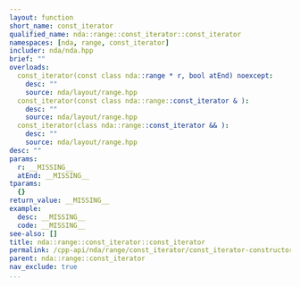 ```yaml
---
layout: function
short_name: const_iterator
qualified_name: nda::range::const_iterator::const_iterator
namespaces: [nda, range, const_iterator]
includer: nda/nda.hpp
brief: ""
overloads:
  const_iterator(const class nda::range * r, bool atEnd) noexcept:
    desc: ""
    source: nda/layout/range.hpp
  const_iterator(const class nda::range::const_iterator & ):
    desc: ""
    source: nda/layout/range.hpp
  const_iterator(class nda::range::const_iterator && ):
    desc: ""
    source: nda/layout/range.hpp
desc: ""
params:
  r: __MISSING__
  atEnd: __MISSING__
tparams:
  {}
return_value: __MISSING__
example:
  desc: __MISSING__
  code: __MISSING__
see-also: []
title: nda::range::const_iterator::const_iterator
permalink: /cpp-api/nda/range/const_iterator/const_iterator-constructors
parent: nda::range::const_iterator
nav_exclude: true
...
```


